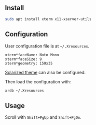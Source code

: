 ---
---

## Install

```bash
sudo apt install xterm x11-xserver-utils
```

## Configuration

User configuration file is at `~/.Xresources`.

```config
xterm*faceName: Noto Mono
xterm*faceSize: 9
xterm*geometry: 150x35
```

[Solarized theme](https://github.com/solarized/xresources) can also be configured.

Then load the configuration with:

```bash
xrdb ~/.Xresources
```

## Usage

Scroll with `Shift+PgUp` and `Shift+PgDn`.
